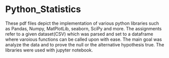 # Python_Statistics

These pdf files depict the implementation of various python libraries such as Pandas, Numpy, MatPlotLib, seaborn, SciPy and more. 
The assignments refer to a given dataset(CSV) which was parsed and set to a dataframe where varoious functions can be called upon with ease. 
The main goal was analyze the data and to prove the null or the alternative hypothesis true. The libraries were used with jupyter notebook. 
